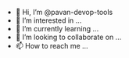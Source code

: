 - 👋 Hi, I’m @pavan-devop-tools
- 👀 I’m interested in ...
- 🌱 I’m currently learning ...
- 💞️ I’m looking to collaborate on ...
- 📫 How to reach me ...

<!---
pavan-devop-tools/pavan-devop-tools is a ✨ special ✨ repository because its `README.md` (this file) appears on your GitHub profile.
You can click the Preview link to take a look at your changes.
--->
